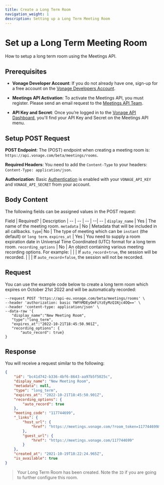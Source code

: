 ```yaml
---
title: Create a Long Term Room
navigation_weight: 1
description: Setting up a Long Term Meeting Room
---
```


# Set up a Long Term Meeting Room

How to setup a long term room using the Meetings API.

## Prerequisites

* **Vonage Developer Account**: If you do not already have one, sign-up for a free account on the [Vonage Developers Account](https://dashboard.nexmo.com/sign-up).

* **Meetings API Activation**: To activate the Meetings API, you must register. Please send an email request to the [Meetings API Team](mailto:meetings-api@vonage.com).

* **API Key and Secret**: Once you’re logged in to the [Vonage API Dashboard](https://dashboard.nexmo.com), you'll find your API Key and Secret on the Meetings API menu.

## Setup POST Request

**POST Endpoint**: The (POST) endpoint when creating a meeting room is: ``https://api.vonage.com/beta/meetings/rooms``.

**Required Headers**: You need to add the ``Content-Type`` to your headers: ``Content-Type: application/json``.

**Authorization**: Basic [Authentication](/concepts/guides/authentication) is enabled with your `VONAGE_API_KEY` and `VONAGE_API_SECRET` from your account.

## Body Content

The following fields can be assigned values in the POST request:

Field | Required? | Description |
-- | -- | -- | --| -- |
``display_name`` | Yes | The name of the meeting room.
``metadata`` | No | Metadata that will be included in all callbacks.
``type``| No | The type of meeting which can be ``instant`` (the default) or ``long term``.
``expires_at`` | Yes | You need to supply a room expiration date in Universal Time Coordinated (UTC) format for a long term room.
``recording_options`` | No | An object containing various meeting recording options. For example:
| | | If ``auto_record``=``true``, the session will be recorded.
| | | If ``auto_record``=``false``, the session will not be recorded.

## Request

You can use the example code below to create a long term room which expires on October 21st 2022 and will be automatically recorded:

``` curl
--request POST 'https://api-eu.vonage.com/beta/meetings/rooms' \
--header 'authorization: basic YWFhMDEyOmFiYzEyMzQ1Njc4OQ==' \
--header 'content-type: application/json' \
--data-raw '{
   "display_name":"New Meeting Room",
   "type":"long_term",
   "expires_at":"2022-10-21T18:45:50.901Z", 
   "recording_options": {
       "auto_record": true}
}
```

## Response

You will receive a request similar to the following:

``` json
{
    "id": "bc41d742-b336-4bf6-8643-aa97b5f5025c",
    "display_name": "New Meeting Room",
    "metadata": null,
    "type": "long_term",
    "expires_at": "2022-10-21T18:45:50.901Z",
    "recording_options": {
        "auto_record": true
    },
    "meeting_code": "117744699",
    "_links": {
        "host_url": {
            "href": "https://meetings.vonage.com/?room_token=117744699&participant_token=eyJhbGciOiJIUzI1NiIsInR5cCI6IkpXVCIsImtpZCI6IjYyNjdkNGE5LTlmMTctNGVkYi05MzBmLTJlY2FmMThjODdjOSJ9.eyJwYXJ0aWNpcGFudElkIjoiZmVlNDVmMDItMDhmOC00ZTdmLWE1MjAtZmYwYjYyZGI2NWM3IiwiaWF0IjoxNjM0NjY3NzQ1fQ.CDHtC3nW2B_jIXhfRTPzznH1j7kzcH3-gbL5h9bxIEE"
        },
        "guest_url": {
            "href": "https://meetings.vonage.com/117744699"
        }
    },
    "created_at": "2021-10-19T18:22:24.965Z",
    "is_available": true
}
```

> Your Long Term Room has been created. Note the ``ID`` if you are going to further configure this room.
